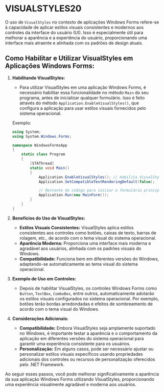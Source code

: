 # VISUALSTYLES20
O uso de `VisualStyles` no contexto de aplicações Windows Forms refere-se à capacidade de aplicar estilos visuais consistentes e modernos aos controles da interface do usuário (UI). Isso é especialmente útil para melhorar a aparência e a experiência do usuário, proporcionando uma interface mais atraente e alinhada com os padrões de design atuais.

## Como Habilitar e Utilizar VisualStyles em Aplicações Windows Forms:

1. **Habilitando VisualStyles:**
   - Para utilizar VisualStyles em uma aplicação Windows Forms, é necessário habilitar essa funcionalidade no método `Main` do seu programa, antes de inicializar qualquer formulário. Isso é feito através do método `Application.EnableVisualStyles()`, que configura a aplicação para usar estilos visuais fornecidos pelo sistema operacional.

   Exemplo:
   ```csharp
   using System;
   using System.Windows.Forms;

   namespace WindowsFormsApp
   {
       static class Program
       {
           [STAThread]
           static void Main()
           {
               Application.EnableVisualStyles(); // Habilita VisualStyles
               Application.SetCompatibleTextRenderingDefault(false);

               // Restante do código para iniciar o formulário principal
               Application.Run(new MainForm());
           }
       }
   }
   ```

2. **Benefícios do Uso de VisualStyles:**
   - **Estilos Visuais Consistentes:** VisualStyles aplica estilos consistentes aos controles como botões, caixas de texto, barras de rolagem, etc., de acordo com o tema visual do sistema operacional.
   - **Aparência Moderna:** Proporciona uma interface mais moderna e agradável aos usuários, alinhada com os padrões visuais do Windows.
   - **Compatibilidade:** Funciona bem em diferentes versões do Windows, adaptando-se automaticamente ao tema visual do sistema operacional.

3. **Exemplo de Uso em Controles:**
   - Depois de habilitar VisualStyles, os controles Windows Forms como `Button`, `TextBox`, `ComboBox`, entre outros, automaticamente adotarão os estilos visuais configurados no sistema operacional. Por exemplo, botões terão bordas arredondadas e efeitos de sombreamento de acordo com o tema visual do Windows.

4. **Considerações Adicionais:**
   - **Compatibilidade:** Embora VisualStyles seja amplamente suportado no Windows, é importante testar a aparência e o comportamento da aplicação em diferentes versões do sistema operacional para garantir uma experiência consistente para os usuários.
   - **Personalização:** Em alguns casos, pode ser necessário ajustar ou personalizar estilos visuais específicos usando propriedades adicionais dos controles ou recursos de personalização oferecidos pelo .NET Framework.

Ao seguir esses passos, você pode melhorar significativamente a aparência da sua aplicação Windows Forms utilizando VisualStyles, proporcionando uma experiência visualmente agradável e moderna aos usuários.
